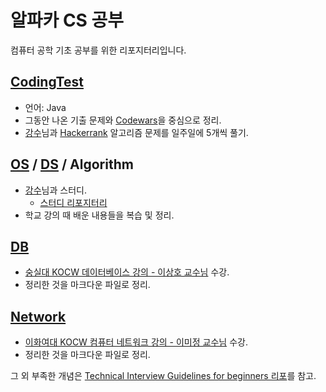 # 알파카 CS 공부
컴퓨터 공학 기초 공부를 위한 리포지터리입니다.

## [CodingTest](https://github.com/wnstkdyu/CSStudy/tree/master/CodingTest)
- 언어: Java
- 그동안 나온 기출 문제와 [Codewars](https://www.codewars.com)을 중심으로 정리.
- [강수](https://github.com/oaksong)님과 [Hackerrank](https://www.hackerrank.com/domains/algorithms) 알고리즘 문제를 일주일에 5개씩 풀기. 

## [OS](https://github.com/wnstkdyu/CSStudy/tree/master/OS) / [DS](https://github.com/wnstkdyu/CSStudy/tree/master/DS) / Algorithm
- [강수](https://github.com/oaksong)님과 스터디.
  - [스터디 리포지터리](https://github.com/oaksong/AlpacaCSStudy)
- 학교 강의 때 배운 내용들을 복습 및 정리.

## [DB](https://github.com/wnstkdyu/CSStudy/tree/master/DB)
- [숭실대 KOCW 데이터베이스 강의 - 이상호 교수님](http://www.kocw.net/home/search/kemView.do?kemId=1132753) 수강.
- 정리한 것을 마크다운 파일로 정리.

## [Network](https://github.com/wnstkdyu/CSStudy/tree/master/Network)
- [이화여대 KOCW 컴퓨터 네트워크 강의 - 이미정 교수님](http://www.kocw.net/home/search/kemView.do?kemId=1046412) 수강.
- 정리한 것을 마크다운 파일로 정리.

그 외 부족한 개념은 [Technical Interview Guidelines for beginners
 리포](https://github.com/JaeYeopHan/Interview_Question_for_Beginner)를 참고.